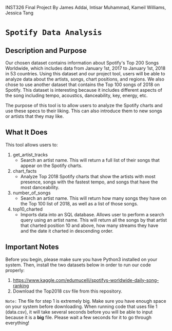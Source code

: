 INST326 Final Project 
By James Addai, Intisar Muhammad, Kameil Williams, Jessica Tang

# `Spotify Data Analysis`

## Description and Purpose
Our chosen dataset contains information about Spotify's Top 200 Songs Worldwide, which includes data from January 1st, 2017 to January 1st, 2018 in 53 countries. Using this dataset and our project tool, users will be able to analyze data about the artists, songs, chart positions, and regions. We also chose to use another dataset that contains the Top 100 songs of 2018 on Spotify. This dataset is interesting because it includes different aspects of the song including tempo, acoustics, danceability, key, energy, etc.

The purpose of this tool is to allow users to analyze the Spotify charts and use these specs to their liking. This can also introduce them to new songs or artists that they may like.

## What It Does
This tool allows users to:

1. get_artist_tracks
    - Search an artist name. This will return a full list of their songs that appear on the Spotify charts.
2. chart_facts
    - Analyze Top 2018 Spotify charts that show the artists with most presence, songs with the fastest tempo, and songs that have the most danceability.
3. number_of_songs
    - Search an artist name. This will return how many songs they have on the Top 100 list of 2018, as well as a list of those songs.
4. top10_charted
    - Imports data into an SQL database. Allows user to perform a search query using an artist name. This will return all the songs by that artist that charted position 10 and above, how many streams they have and the date it charted in descending order.

## Important Notes
Before you begin, please make sure you have Python3 installed on your system. Then, install the two datasets below in order to run our code properly:

1. https://www.kaggle.com/edumucelli/spotifys-worldwide-daily-song-ranking
2. Download the Top2018 csv file from this repository.

`Note:` The file for step 1 is extremely big. Make sure you have enough space on your system before downloading.
        When running code that uses file 1 (data.csv), it will take several seconds before you will be able to input because it is a **big** file. Please wait a few seconds for it to go through everything!
